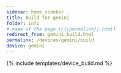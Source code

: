 ```yaml
---
sidebar: home_sidebar
title: Build for gemini
folder: info
# name of the page (/{{permalink}}.html)
redirect_from: gemini_build.html
permalink: /devices/gemini/build
device: gemini
---
```

{% include templates/device_build.md %}
